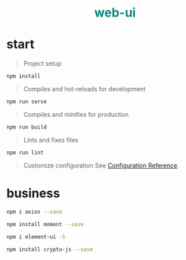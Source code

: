 <h1 align="center" style="color:rgb(0,133,125)">web-ui</h1>

# start

> Project setup

```
npm install
```

> Compiles and hot-reloads for development

```
npm run serve
```

> Compiles and minifies for production

```
npm run build
```

> Lints and fixes files

```
npm run lint
```

> Customize configuration See [Configuration Reference](https://cli.vuejs.org/config/).



# business

```bash
npm i axios --save
```

```bash
npm install moment --save
```

```bash
npm i element-ui -S
```

```bash
npm install crypto-js --save
```

